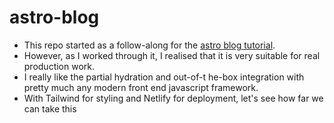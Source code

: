 # astro-blog

- This repo started as a follow-along for the [astro blog tutorial](https://docs.astro.build/en/tutorial/0-introduction).
- However, as I worked through it, I realised that it is very suitable for real production work.
- I really like the partial hydration and out-of-t he-box integration with pretty much any modern front end javascript framework.
- With Tailwind for styling and Netlify for deployment, let's see how far we can take this
